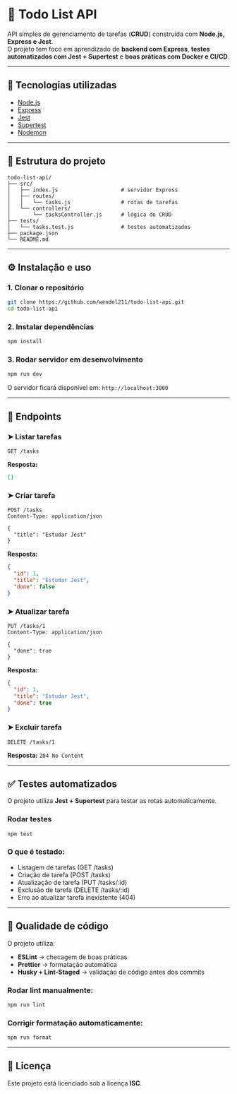 # 📝 Todo List API

API simples de gerenciamento de tarefas (**CRUD**) construída com **Node.js, Express e Jest**.  
O projeto tem foco em aprendizado de **backend com Express**, **testes automatizados com Jest + Supertest** e **boas práticas com Docker e CI/CD**.

---

## 🚀 Tecnologias utilizadas
- [Node.js](https://nodejs.org/)  
- [Express](https://expressjs.com/)  
- [Jest](https://jestjs.io/)  
- [Supertest](https://github.com/ladjs/supertest)  
- [Nodemon](https://nodemon.io/)  

---

## 📂 Estrutura do projeto

```
todo-list-api/
├── src/
│   ├── index.js                    # servidor Express
│   ├── routes/
│   │   └── tasks.js                # rotas de tarefas
│   └── controllers/
│       └── tasksController.js      # lógica do CRUD
├── tests/
│   └── tasks.test.js               # testes automatizados
├── package.json
└── README.md
```

---

## ⚙️ Instalação e uso

### 1. Clonar o repositório
```bash
git clone https://github.com/wendel211/todo-list-api.git
cd todo-list-api
```

### 2. Instalar dependências
```bash
npm install
```

### 3. Rodar servidor em desenvolvimento
```bash
npm run dev
```

O servidor ficará disponível em: `http://localhost:3000`

---

## 📌 Endpoints

### ➤ Listar tarefas
```
GET /tasks
```

**Resposta:**
```json
[]
```

### ➤ Criar tarefa
```
POST /tasks
Content-Type: application/json

{
  "title": "Estudar Jest"
}
```

**Resposta:**
```json
{
  "id": 1,
  "title": "Estudar Jest",
  "done": false
}
```

### ➤ Atualizar tarefa
```
PUT /tasks/1
Content-Type: application/json

{
  "done": true
}
```

**Resposta:**
```json
{
  "id": 1,
  "title": "Estudar Jest",
  "done": true
}
```

### ➤ Excluir tarefa
```
DELETE /tasks/1
```

**Resposta:** `204 No Content`

---

## ✅ Testes automatizados

O projeto utiliza **Jest + Supertest** para testar as rotas automaticamente.

### Rodar testes
```bash
npm test
```

### O que é testado:
- Listagem de tarefas (GET /tasks)
- Criação de tarefa (POST /tasks)
- Atualização de tarefa (PUT /tasks/:id)
- Exclusão de tarefa (DELETE /tasks/:id)
- Erro ao atualizar tarefa inexistente (404)

---

## 🧹 Qualidade de código

O projeto utiliza:
- **ESLint** → checagem de boas práticas
- **Prettier** → formatação automática
- **Husky + Lint-Staged** → validação de código antes dos commits

### Rodar lint manualmente:
```bash
npm run lint
```

### Corrigir formatação automaticamente:
```bash
npm run format
```

---

## 📄 Licença

Este projeto está licenciado sob a licença **ISC**.
